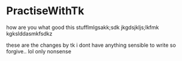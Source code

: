 # PractiseWithTk
how are you
what good
this stufflmlgsakk;sdk
jkgdsjkljs;lkfmk
kgkslddasmkfsdkz

these are the changes by tk
i dont have anything sensible to write so forgive..
lol
only nonsense